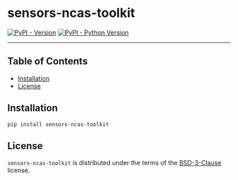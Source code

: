 # sensors-ncas-toolkit

[![PyPI - Version](https://img.shields.io/pypi/v/sensors-ncas-toolkit.svg)](https://pypi.org/project/sensors-ncas-toolkit)
[![PyPI - Python Version](https://img.shields.io/pypi/pyversions/sensors-ncas-toolkit.svg)](https://pypi.org/project/sensors-ncas-toolkit)

-----

## Table of Contents

- [Installation](#installation)
- [License](#license)

## Installation

```console
pip install sensors-ncas-toolkit
```

## License

`sensors-ncas-toolkit` is distributed under the terms of the [BSD-3-Clause](https://spdx.org/licenses/BSD-3-Clause.html) license.
